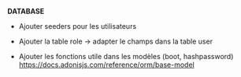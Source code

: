 **DATABASE**

- Ajouter seeders pour les utilisateurs
- Ajouter la table role -> adapter le champs dans la table user


- Ajouter les fonctions utile dans les modèles (boot, hashpassword)
        https://docs.adonisjs.com/reference/orm/base-model